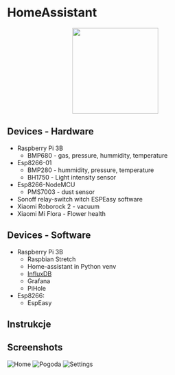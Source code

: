 # HomeAssistant

<p align="center"><img src="https://github.com/home-assistant/home-assistant-assets/raw/master/loading-screen.gif" width="200"></p>

## Devices - Hardware

* Raspberry Pi 3B
  - BMP680 - gas, pressure, hummidity, temperature
* Esp8266-01 
  - BMP280 - hummidity, pressure, temperature
  - BH1750 - Light intensity sensor
* Esp8266-NodeMCU
  - PMS7003 - dust sensor
* Sonoff relay-switch witch ESPEasy software
* Xiaomi Roborock 2 - vacuum
* Xiaomi Mi Flora - Flower health

## Devices - Software

* Raspberry Pi 3B
  - Raspbian Stretch
  - Home-assistant in Python venv
  - [InfluxDB]
  - Grafana 
  - PiHole
* Esp8266:
  - EspEasy

## Instrukcje

[Operacje z HA]:(../master/info/Help.md)

[Instalacja Grafany]:(../master/info/Grafana.md)

[InfluxDB]:../master/info/InfluxDB.md

## Screenshots

![Home](../master/info/screenshots/ha_home.png)
![Pogoda](../master/info/screenshots/ha_pogoda.png)
![Settings](../master/info/screenshots/ha_settings.png)
